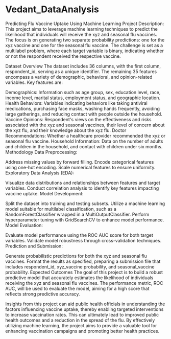 # Vedant_DataAnalysis
Predicting Flu Vaccine Uptake Using Machine Learning
Project Description:
This project aims to leverage machine learning techniques to predict the likelihood that individuals will receive the xyz and seasonal flu vaccines. The focus is on generating two separate probability predictions: one for the xyz vaccine and one for the seasonal flu vaccine. The challenge is set as a multilabel problem, where each target variable is binary, indicating whether or not the respondent received the respective vaccine.

Dataset Overview
The dataset includes 36 columns, with the first column, respondent_id, serving as a unique identifier. The remaining 35 features encompass a variety of demographic, behavioral, and opinion-related variables. Key features are:

Demographics: Information such as age group, sex, education level, race, income level, marital status, employment status, and geographic location.
Health Behaviors: Variables indicating behaviors like taking antiviral medications, purchasing face masks, washing hands frequently, avoiding large gatherings, and reducing contact with people outside the household.
Vaccine Opinions: Respondent's views on the effectiveness and risks associated with the xyz and seasonal vaccines, their level of concern about the xyz flu, and their knowledge about the xyz flu.
Doctor Recommendations: Whether a healthcare provider recommended the xyz or seasonal flu vaccine.
Household Information: Data on the number of adults and children in the household, and contact with children under six months.
Methodology
Data Preprocessing:

Address missing values by forward filling.
Encode categorical features using one-hot encoding.
Scale numerical features to ensure uniformity.
Exploratory Data Analysis (EDA):

Visualize data distributions and relationships between features and target variables.
Conduct correlation analysis to identify key features impacting vaccine uptake.
Model Development:

Split the dataset into training and testing subsets.
Utilize a machine learning model suitable for multilabel classification, such as a RandomForestClassifier wrapped in a MultiOutputClassifier.
Perform hyperparameter tuning with GridSearchCV to enhance model performance.
Model Evaluation:

Evaluate model performance using the ROC AUC score for both target variables.
Validate model robustness through cross-validation techniques.
Prediction and Submission:

Generate probabilistic predictions for both the xyz and seasonal flu vaccines.
Format the results as specified, preparing a submission file that includes respondent_id, xyz_vaccine probability, and seasonal_vaccine probability.
Expected Outcomes
The goal of this project is to build a robust predictive model that accurately estimates the likelihood of individuals receiving the xyz and seasonal flu vaccines. The performance metric, ROC AUC, will be used to evaluate the model, aiming for a high score that reflects strong predictive accuracy.

Insights from this project can aid public health officials in understanding the factors influencing vaccine uptake, thereby enabling targeted interventions to increase vaccination rates. This can ultimately lead to improved public health outcomes and a reduction in the spread of the flu. By effectively utilizing machine learning, the project aims to provide a valuable tool for enhancing vaccination campaigns and promoting better health practices.
